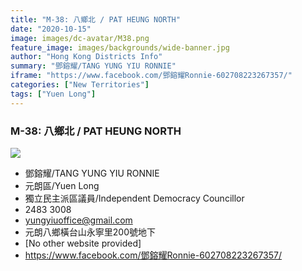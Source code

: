 ```yaml
---
title: "M-38: 八鄉北 / PAT HEUNG NORTH"
date: "2020-10-15"
image: images/dc-avatar/M38.png
feature_image: images/backgrounds/wide-banner.jpg
author: "Hong Kong Districts Info"
summary: "鄧鎔耀/TANG YUNG YIU RONNIE"
iframe: "https://www.facebook.com/鄧鎔耀Ronnie-602708223267357/"
categories: ["New Territories"]
tags: ["Yuen Long"]
---
```


### M-38: 八鄉北 / PAT HEUNG NORTH  
![](/images/dc-avatar/M38.png)  

 - 鄧鎔耀/TANG YUNG YIU RONNIE  
 - 元朗區/Yuen Long  
 - 獨立民主派區議員/Independent Democracy Councillor  
 - 2483 3008  
 - yungyiuoffice@gmail.com  
 - 元朗八鄉橫台山永寧里200號地下  
 - [No other website provided]  
 - https://www.facebook.com/鄧鎔耀Ronnie-602708223267357/
